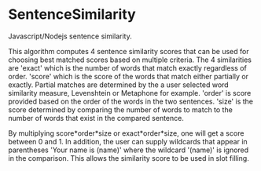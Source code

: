 # SentenceSimilarity
Javascript/Nodejs sentence similarity.

This algorithm computes 4 sentence similarity scores that can be used for choosing best matched scores based
on multiple criteria.  The 4 similarities are 'exact' which is the number of words that match exactly regardless of order. 'score' which is the score of the words that match either partially or exactly.  Partial matches are determined by the a user selected word similarity measure, Levenshtein or Metaphone for example. 'order' is score provided based on the order of
the words in the two sentences. 'size' is the score determined by comparing the number of words to match to the number of
words that exist in the compared sentence.

By multiplying score\*order\*size or exact\*order\*size, one will get a score between 0 and 1.  In addition, the user can
supply wildcards that appear in parentheses 'Your name is (name)' where the wildcard '(name)' is ignored in the comparison.  This allows the similarity score to be used in slot filling.
